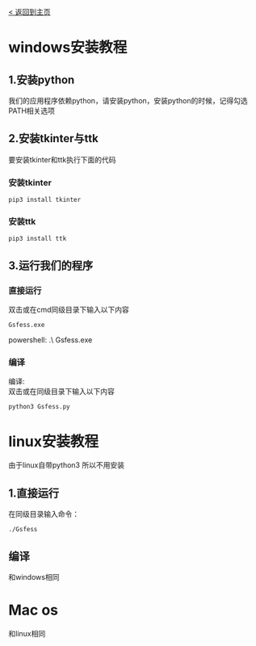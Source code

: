 [< 返回到主页](https://gsfess.github.io)
# windows安装教程
## 1.安装python
我们的应用程序依赖python，请安装python，安装python的时候，记得勾选PATH相关选项
## 2.安装tkinter与ttk
要安装tkinter和ttk执行下面的代码
### 安装tkinter
```
pip3 install tkinter
```
### 安装ttk
```
pip3 install ttk
```
## 3.运行我们的程序
### 直接运行
双击或在cmd同级目录下输入以下内容
```
Gsfess.exe
```
powershell:
.\ Gsfess.exe
### 编译
编译:  
双击或在同级目录下输入以下内容
```
python3 Gsfess.py
```  
# linux安装教程
由于linux自带python3 所以不用安装
## 1.直接运行
在同级目录输入命令：
```
./Gsfess
```
## 编译
和windows相同

# Mac os
和linux相同
